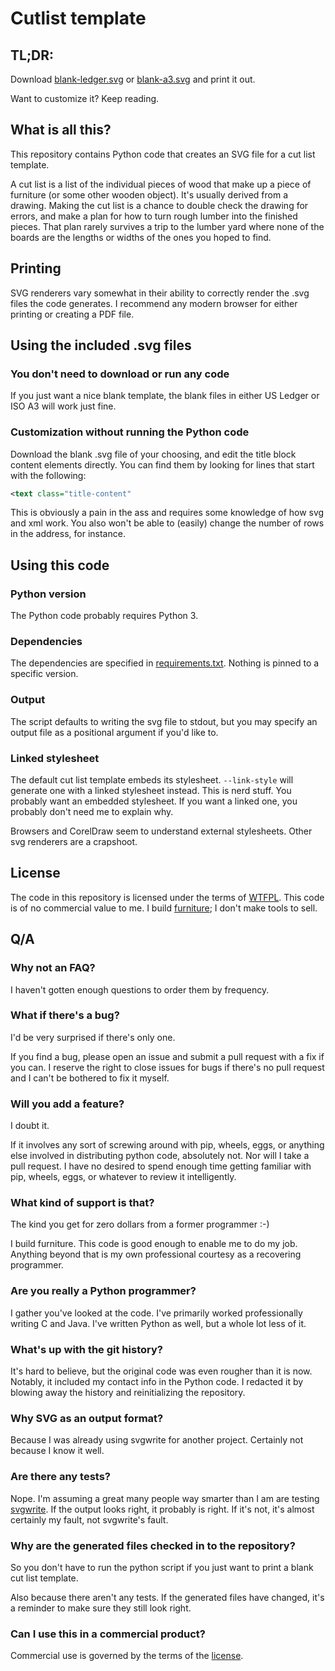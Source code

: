 # Cutlist template

## TL;DR:

Download [blank-ledger.svg](blank-ledger.svg) or [blank-a3.svg](blank-a3.svg) and print it out.

Want to customize it? Keep reading.

## What is all this?

This repository contains Python code that creates an SVG file for a cut list template.

A cut list is a list of the individual pieces of wood that make up a piece of furniture (or some other wooden object). It's usually derived from a drawing. Making the cut list is a chance to double check the drawing for errors, and make a plan for how to turn rough lumber into the finished pieces. That plan rarely survives a trip to the lumber yard where none of the boards are the lengths or widths of the ones you hoped to find.


## Printing

SVG renderers vary somewhat in their ability to correctly render the .svg files the code generates. I recommend any modern browser for either printing or creating a PDF file.

## Using the included .svg files

### You don't need to download or run any code

If you just want a nice blank template, the blank files in either US Ledger or ISO A3 will work just fine.

### Customization without running the Python code

Download the blank .svg file of your choosing, and edit the title block content elements directly. You can find them by looking for lines that start with the following:

```xml
<text class="title-content"
```

This is obviously a pain in the ass and requires some knowledge of how svg and xml work. You also won't be able to (easily) change the number of rows in the address, for instance.

## Using this code

### Python version

The Python code probably requires Python 3.

### Dependencies

The dependencies are specified in [requirements.txt](requirements.txt). Nothing is pinned to a specific version.

### Output

The script defaults to writing the svg file to stdout, but you may specify an output file as a positional argument if you'd like to. 

### Linked stylesheet

The default cut list template embeds its stylesheet. `--link-style` will generate one with a linked stylesheet instead. This is nerd stuff. You probably want an embedded stylesheet. If you want a linked one, you probably don't need me to explain why.

Browsers and CorelDraw seem to understand external stylesheets. Other svg renderers are a crapshoot.

## License

The code in this repository is licensed under the terms of [WTFPL](http://wtfpl.net). This code is of no commercial value to me. I build [furniture](https://longwalkwoodworking.com); I don't make tools to sell.

## Q/A

### Why not an FAQ?

I haven't gotten enough questions to order them by frequency.

### What if there's a bug?

I'd be very surprised if there's only one.

If you find a bug, please open an issue and submit a pull request with a fix if you can. I reserve the right to close issues for bugs if there's no pull request and I can't be bothered to fix it myself.

### Will you add a feature?

I doubt it.

If it involves any sort of screwing around with pip, wheels, eggs, or anything else involved in distributing python code, absolutely not. Nor will I take a pull request. I have no desired to spend enough time getting familiar with pip, wheels, eggs, or whatever to review it intelligently.

### What kind of support is that?

The kind you get for zero dollars from a former programmer :-)

I build furniture. This code is good enough to enable me to do my job. Anything beyond that is my own professional courtesy as a recovering programmer.

### Are you really a Python programmer?

I gather you've looked at the code. I've primarily worked professionally writing C and Java. I've written Python as well, but a whole lot less of it.

### What's up with the git history?

It's hard to believe, but the original code was even rougher than it is now. Notably, it included my contact info in the Python code. I redacted it by blowing away the history and reinitializing the repository.

### Why SVG as an output format?

Because I was already using svgwrite for another project. Certainly not because I know it well.

### Are there any tests?

Nope. I'm assuming a great many people way smarter than I am are testing [svgwrite](https://svgwrite.readthedocs.io/en/latest/svgwrite.html). If the output looks right, it probably is right. If it's not, it's almost certainly my fault, not svgwrite's fault.

### Why are the generated files checked in to the repository?

So you don't have to run the python script if you just want to print a blank cut list template.

Also because there aren't any tests. If the generated files have changed, it's a reminder to make sure they still look right.

### Can I use this in a commercial product?

Commercial use is governed by the terms of the [license](LICENSE).
